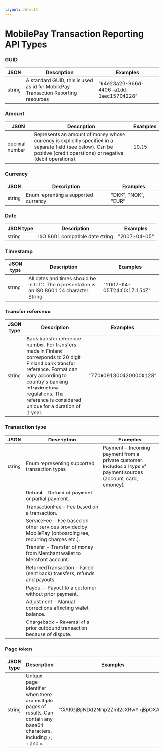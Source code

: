 ```yaml
---
layout: default
---
```


# MobilePay Transaction Reporting API Types

### GUID

JSON | Description | Examples
----------- | --------- | -------
string | A standard GUID, this is used as id for MobilePay Transaction Reporting resources | "64e23a20-966d-4406-a1dd-1aec15704228"

### Amount

JSON | Description | Examples
----------- | --------- | -------
decimal number | Represents an amount of money whose currency is explicitly specified in a separate field (see below). Can be positive (credit operations) or negative (debit operations). | 10.15

### Currency

JSON | Description | Examples
----------- | --------- | -------
string | Enum reprenting a supported currency | "DKK", "NOK", "EUR"

### Date

JSON type | Description | Examples
----------- | --------- | -------
string | ISO 8601 compatible date string | "2007-04-05"

### Timestamp

JSON type | Description | Examples
----------- | --------- | -------
string | All dates and times should be in UTC. The representation is an ISO 8601 24 character String | "2007-04-05T24:00:17.154Z"


### Transfer reference

JSON type | Description | Examples
----------- | --------- | -------
string | Bank transfer reference number. For transfers made in Finland corresponds to 20 digit Finland bank transfer reference. Format can vary according to country's banking infrastructure regulations. The reference is considered unique for a duration of 1 year. | "77060913004200000128"

### Transaction type

JSON | Description | Examples
----------- | --------- | -------
string | Enum representing supported transaction types | Payment - Incoming payment from a private customer. Includes all typs of payment sources (account, card, emoney).
|| Refund - Refund of payment or partial payment.
|| TransactionFee - Fee based on a transaction.
|| ServiceFee - Fee based on other services provided by MobilePay (onboarding fee, recurring charges etc.).
|| Transfer - Transfer of money from Merchant wallet to Merchant account.
|| ReturnedTransaction - Failed (sent back) transfers, refunds and payouts.
|| Payout - Payout to a customer without prior payment.
|| Adjustment - Manual corrections affecting wallet balance.
|| Chargeback - Reversal of a prior outbound transaction because of dispute.

### Page token

JSON type | Description | Examples
----------- | --------- | -------
string | Unique page identifier when there are multiple pages of results. Can contain any base64 characters, including `/`, `+` and `=`. | "CiAKGjBpNDd2Nmp2Zml2cXRwY+jBpOXA=="
